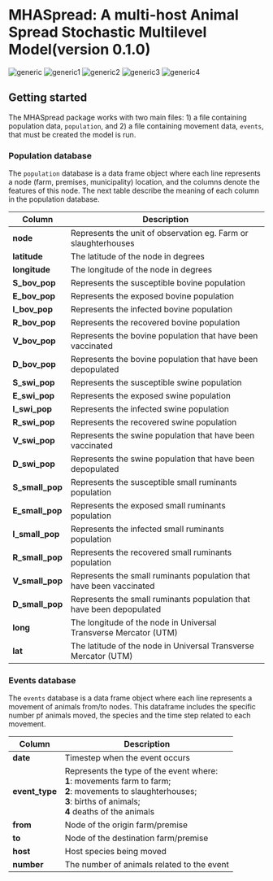 # MHASpread:  A multi-host Animal Spread Stochastic Multilevel Model(version 0.1.0) 

![generic](https://img.shields.io/badge/Control_actions-up-green) ![generic1](https://img.shields.io/badge/Spatial_transmission-up-green) ![generic2](https://img.shields.io/badge/Network_level-up-green) ![generic3](https://img.shields.io/badge/Vital_dynamics-Up-green) ![generic4](https://img.shields.io/badge/SEIR_model-Up-green)

## Getting started
The MHASpread package works with two main files: 1) a file containing population data, `population`, and 2) a file containing movement data, `events`, that must be created the model is run.


### Population database 
The `population` database is a data frame object where each line represents a node (farm, premises, municipality) location, and the columns denote the features of this node. The next table describe the meaning of each column in the population database. 


| **Column**        | **Description**                                                        |
|-------------------|-------------------------------------------------------------------------|
| **node**          | Represents the unit of observation eg\. Farm or slaughterhouses          |
| **latitude**      | The latitude of the node in degrees                                    |
| **longitude**     | The longitude of the node in degrees                                   |
| **S\_bov\_pop**   | Represents the  susceptible bovine population                            |
| **E\_bov\_pop**   | Represents the exposed bovine population                               |
| **I\_bov\_pop**   | Represents the infected bovine population                              |
| **R\_bov\_pop**   | Represents the recovered bovine population                             |
| **V\_bov\_pop** | Represents the bovine population that have been vaccinated    |
| **D\_bov\_pop** | Represents the bovine population that have been depopulated    |
| **S\_swi\_pop**   | Represents the  susceptible swine population                             |
| **E\_swi\_pop**   | Represents the exposed swine population                                |
| **I\_swi\_pop**   | Represents the infected swine population                               |
| **R\_swi\_pop**   | Represents the recovered swine population                              |
| **V\_swi\_pop** | Represents the swine population that have been vaccinated    |
| **D\_swi\_pop** | Represents the swine population that have been depopulated    |
| **S\_small\_pop** | Represents the susceptible small ruminants population                  |
| **E\_small\_pop** | Represents the exposed small ruminants population                      |
| **I\_small\_pop** | Represents the infected small ruminants population                     |
| **R\_small\_pop** | Represents the recovered small ruminants population                    |
| **V\_small\_pop** | Represents the small ruminants population that have been vaccinated    |
| **D\_small\_pop** | Represents the small ruminants population that have been depopulated    |
| **long**          | The longitude of the node in Universal Transverse Mercator \(UTM\) |
| **lat**           | The latitude of the node in Universal Transverse Mercator \(UTM\)      |


### Events database 
The `events` database is a data frame object where each line represents a movement of animals from/to nodes. This dataframe includes the specific number pf animals moved, the species and the time step related to each movement. 

| **Column**      |  **Description**                                                                                                                                  |
|-----------------|---------------------------------------------------------------------------------------------------------------------------------------------------|
| **date**        | Timestep when the event occurs                                                                                                                |
| **event\_type** | Represents the type of the event where: <br /> **1**: movements farm to farm; <br /> **2**: movements to slaughterhouses; <br /> **3**: births of animals; <br /> **4** deaths of the animals |
| **from**        | Node of the origin farm/premise                                                                                                                               |
| **to**          | Node of the destination farm/premise                                                                                                                         |
| **host**        | Host species being moved |
| **number**      | The number of animals related to the event                                                                                                      |



